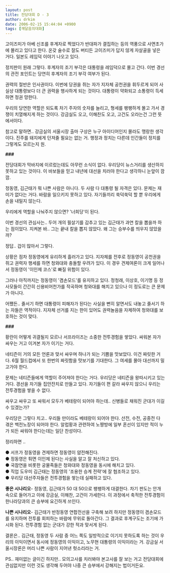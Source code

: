 ```yaml
---
layout: post
title: 전당대회 D - 3
author: drkim
date: 2006-02-15 15:44:04 +0900
tags: [깨달음의대화]
---
```

고이즈미가 아베 신조를 후계자로 찍었다가 반대파가 결집하는 등의 역풍으로 사면초가에 몰리고 있다고 한다. 온갖 술수로 잘도 버티든 고이즈미가 답지 않게 자살골을 넣은 거다. 일본도 레임덕 이야기 나오고 있다. 

정치판이 원래 그렇다. 후계자의 조기 부각은 대통령을 레임덕으로 몰고 간다. 이번 경선의 관전 포인트는 당연히 후계자의 조기 부각 여부가 된다. 

권력의 절반은 인사권이다. 이번에 당권을 쥐는 자가 지자체 공천권을 휘두르게 되어 사실상 대통령보다 더 큰 권력을 행사하게 되는 것이다. 대통령이 약화되고 소통령이 득세하면 정권 망한다. 

우리의 당연한 역할은 되도록 차기 주자의 숫자를 늘리고, 형세를 팽팽하게 몰고 가서 경쟁이 치열해지게 하는 것이다. 강금실도 오고, 이해찬도 오고, 고건도 오라는건 그런 뜻에서이다. 

참고로 말하면.. 강금실의 서울시장 출마 구상은 누구 아이디어인지 몰라도 맹랑한 생각이다. 진주를 돼지에게 던져줄 필요는 없는 거. 행정과 정치는 다른데 인간들이 정치를 그렇게도 모르는지 원.

**###**

전당대회가 막바지에 이르렀는데도 아무런 소식이 없다. 우리당이 뉴스거리를 생산하지 못하고 있는 것이다. 이 바보들을 믿고 내년에 대선을 치러야 한다고 생각하니 눈앞이 깜깜. 

정동영, 김근태가 뭐 나쁜 사람은 아니다. 두 사람 다 대통령 될 자격은 있다. 문제는 재미가 없다는 거다. 바람을 일으키지 못하고 있다. 자기들끼리 쑥덕쑥덕 할 뿐 우리에게 손을 내밀지 않는다. 

우리에게 역할을 나눠주지 않으면? '너희당'이 된다. 

이번 경선의 관심사는.. 두어 개의 필살기를 감추고 있는 김근태가 과연 칼을 뽑을까 하는 점이었다. 지켜본 바.. 그는 끝내 칼을 뽑지 않았다. 왜 그는 승부수를 띄우지 않았을까? 

정답.. 겁이 많아서 그렇다. 

상황은 점차 정동영에게 유리하게 흘러가고 있다. 지자체를 전후로 정동영이 공천권을 쥐고 권력자 행세를 하면 청와대와 충돌할 우려가 있다. 이 경우 견제여론이 크게 일어나서 정동영이 '이인제 코스'로 빠질 위험이 있다. 

그러나 아직까지는 정동영이 '겸손모드'를 유지하고 있다. 정청래, 이상호, 이기명 등 정사모들이 간간히 신용비어천가를 작곡하며 청와대를 해치고 있으나 이 정도로는 큰 문제가 아니다. 

어쨌든.. 줄서기 하면 대통령이 피해자가 된다는 사실을 뻔히 알면서도 내놓고 줄서기 하는 자들은 역적이다. 지자체 선거를 지는 한이 있어도 권력놀음을 자제하여 청와대를 보호하는 것이 맞다.

**###**

황란이 어떻게 귀결될지 모르나 서프라이즈는 소중한 전투경험을 쌓았다. 싸워본 자가 싸우는 거고 이겨본 자가 이기는 거다. 

네티즌이 거의 모든 언론과 맞서 싸우며 하나가 되는 기쁨을 맛보았다. 이건 짜릿한 거다. 6월 월드컵에서 또 한번의 짜릿함을 맛보기를 기대한다. 그 여세를 몰아 대선까지 밀고가야 한다. 

문제는 네티즌들에게 역할이 주어져야 한다는 거다. 우리당은 네티즌을 왕따시키고 있는 거다. 경선을 자기들 집안잔치로 만들고 있다. 자기들이 편 갈라 싸우지 않으니 우리는 전투경험을 쌓을 수 없다. 

싸우고 싸우고 또 싸워서 모두가 베테랑이 되어야 하는데.. 신병들로 채워진 군대가 이길 수 있겠는가?

우리당은 그렇다 치고.. 우리들 만이라도 베테랑이 되어야 한다. 산전, 수전, 공중전 다 겪은 백전노장이 되어야 한다. 알럽황과 관련하여 노짱방에 일부 혼선이 있지만 적이 누가 되든 싸워야 한다는데는 일단 찬성이다. 

정리하면 ..

● 서프가 정동영을 견제하면 정동영이 얌전해진다.   
● 정동영은 튀면 이인제 된다는 사실을 알고 잘 처신하고 있다.  
● 국참연을 비롯한 궁물족들은 청와대와 정동영을 동시에 해치고 있다.   
● 직업 도우미 김근태는 정동영의 '조용한 승계 전략'에 잘 협조하고 있다.  
● 우리당 대선주자들은 전투경험을 쌓는데 실패하고 있다. 

**좋은 시나리오**- 정동영, 김근태가 50 대 50으로 팽팽하게 대결한다. 차기 판도는 안개 속으로 들어가고 이에 강금실, 이해찬, 고건이 가세한다. 이 과정에서 축적한 전투경험이 한나라당과의 큰 승부에 요긴하게 쓰인다. 

**나쁜 시나리오**- 김근태가 반정동영 연합전선을 구축해 보려 하지만 정동영이 겸손모드를 유지하며 전투를 회피하는 바람에 무위로 돌아간다. 그 결과로 후계구도는 조기에 가시화 된다. 전투경험 없는 군대가 강한 적과 맞서게 된다. 

결론은.. 김근태, 정동영 두 사람 중 어느 쪽도 일방적으로 이기지 못하도록 하는 것이 우리의 이익이면서 동시에 정동영의 이익이고, 노무현 대통령의 이익이라는 거. 강금실 서울시장론은 머리 나쁜 사람이 지어낸 헛소리라는 거.



PS.. 재미없는 글이긴 하지만.. 모의고사를 치러봐야 본고사를 잘 보는 거고 전당대회에 관심없지만 이런 것도 생각해 두어야 나중 큰 승부에서 강해지는 법이거든요.